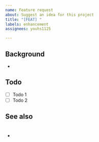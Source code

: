```yaml
---
name: Feature request
about: Suggest an idea for this project
title: "[FEAT] "
labels: enhancement
assignees: youhs1125

---
```


## Background
-

## Todo
- [ ] Todo 1
- [ ] Todo 2

## See also
- #
